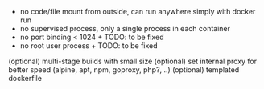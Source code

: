 * no code/file mount from outside, can run anywhere simply with docker run
* no supervised process, only a single process in each container
* no port binding < 1024 + TODO: to be fixed
* no root user process + TODO: to be fixed



(optional) multi-stage builds with small size
(optional) set internal proxy for better speed (alpine, apt, npm, goproxy, php?, ..)
(optional) templated dockerfile
